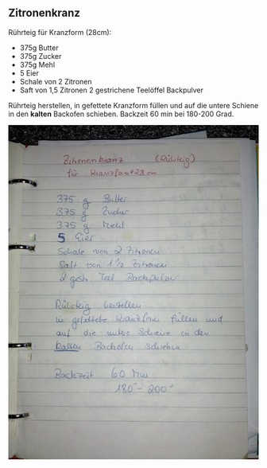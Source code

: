 ## Zitronenkranz

Rührteig für Kranzform (28cm):

- 375g Butter
- 375g Zucker
- 375g Mehl
- 5 Eier
- Schale von 2 Zitronen
- Saft von 1,5 Zitronen
2 gestrichene Teelöffel Backpulver

Rührteig herstellen, in gefettete Kranzform füllen und auf die untere Schiene in den **kalten** Backofen schieben.
Backzeit 60 min bei 180-200 Grad.

![Zitronenkranz](img/zitronenkranz.jpg)

